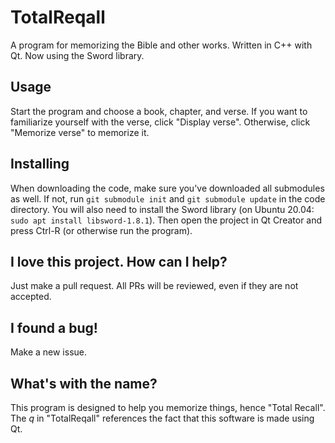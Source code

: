 # TotalReqall
A program for memorizing the Bible and other works. Written in C++ with Qt. Now using the Sword library.

## Usage
Start the program and choose a book, chapter, and verse. If you want to familiarize yourself with the verse, click "Display verse". Otherwise, click "Memorize verse" to memorize it.

## Installing
When downloading the code, make sure you've downloaded all submodules as well. If not, run `git submodule init` and `git submodule update` in the code directory. You will also need to install the Sword library (on Ubuntu 20.04: `sudo apt install libsword-1.8.1`). Then open the project in Qt Creator and press Ctrl-R (or otherwise run the program).

## I love this project. How can I help?
Just make a pull request. All PRs will be reviewed, even if they are not accepted.

## I found a bug!
Make a new issue.

## What's with the name?
This program is designed to help you memorize things, hence "Total Recall". The *q* in "TotalReqall" references the fact that this software is made using Qt.